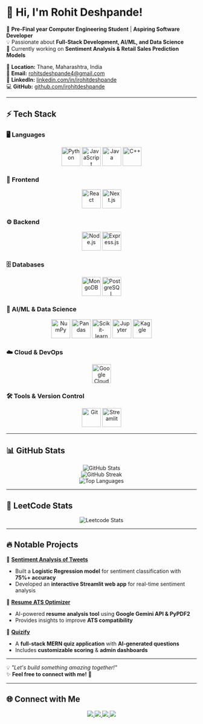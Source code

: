 # 👋 Hi, I'm Rohit Deshpande!

🚀 **Pre-Final year Computer Engineering Student** | **Aspiring Software Developer**  
💡 Passionate about **Full-Stack Development, AI/ML, and Data Science**  
🎯 Currently working on **Sentiment Analysis & Retail Sales Prediction Models**  

📍 **Location:** Thane, Maharashtra, India  
📧 **Email:** [rohitsdeshpande4@gmail.com](mailto:rohitsdeshpande4@gmail.com)  
🔗 **LinkedIn:** [linkedin.com/in/irohitdeshpande](https://www.linkedin.com/in/irohitdeshpande)  
💻 **GitHub:** [github.com/irohitdeshpande](https://github.com/irohitdeshpande)  

---

## ⚡ Tech Stack  

### 🖥️ Languages  
<p align="center">
  <img src="https://cdn.jsdelivr.net/gh/devicons/devicon/icons/python/python-original.svg" title="Python" width="50" height="50"/>
  <img src="https://cdn.jsdelivr.net/gh/devicons/devicon/icons/javascript/javascript-original.svg" title="JavaScript" width="50" height="50"/>
  <img src="https://cdn.jsdelivr.net/gh/devicons/devicon/icons/java/java-original.svg" title="Java" width="50" height="50"/>
  <img src="https://cdn.jsdelivr.net/gh/devicons/devicon/icons/cplusplus/cplusplus-original.svg" title="C++" width="50" height="50"/>
</p>

### 🎨 Frontend  
<p align="center">
  <img src="https://cdn.jsdelivr.net/gh/devicons/devicon/icons/react/react-original.svg" title="React" width="50" height="50"/>
  <img src="https://cdn.jsdelivr.net/gh/devicons/devicon/icons/nextjs/nextjs-original.svg" title="Next.js" width="50" height="50"/>
</p>

### ⚙️ Backend  
<p align="center">
  <img src="https://cdn.jsdelivr.net/gh/devicons/devicon/icons/nodejs/nodejs-original.svg" title="Node.js" width="50" height="50"/>
  <img src="https://cdn.jsdelivr.net/gh/devicons/devicon/icons/express/express-original.svg" title="Express.js" width="50" height="50"/>
</p>

### 🗄️ Databases  
<p align="center">
  <img src="https://cdn.jsdelivr.net/gh/devicons/devicon/icons/mongodb/mongodb-original.svg" title="MongoDB" width="50" height="50"/>
  <img src="https://cdn.jsdelivr.net/gh/devicons/devicon/icons/postgresql/postgresql-original.svg" title="PostgreSQL" width="50" height="50"/>
</p>

### 🤖 AI/ML & Data Science  
<p align="center">
  <img src="https://cdn.jsdelivr.net/gh/devicons/devicon/icons/numpy/numpy-original.svg" title="NumPy" width="50" height="50"/>
  <img src="https://cdn.jsdelivr.net/gh/devicons/devicon/icons/pandas/pandas-original.svg" title="Pandas" width="50" height="50"/>
  <img src="https://cdn.jsdelivr.net/gh/devicons/devicon/icons/scikitlearn/scikitlearn-original.svg" title="Scikit-learn" width="50" height="50"/>
  <img src="https://cdn.jsdelivr.net/gh/devicons/devicon/icons/jupyter/jupyter-original.svg" title="Jupyter" width="50" height="50"/>
  <img src="https://cdn.jsdelivr.net/gh/devicons/devicon/icons/kaggle/kaggle-original.svg" title="Kaggle" width="50" height="50"/>
</p>

### ☁️ Cloud & DevOps  
<p align="center">
  <img src="https://cdn.jsdelivr.net/gh/devicons/devicon/icons/googlecloud/googlecloud-original.svg" title="Google Cloud" width="50" height="50"/>
</p>

### 🛠️ Tools & Version Control  
<p align="center">
  <img src="https://cdn.jsdelivr.net/gh/devicons/devicon/icons/git/git-original.svg" title="Git" width="50" height="50"/>
  <img src="https://streamlit.io/images/brand/streamlit-mark-color.svg" title="Streamlit" width="50" height="50"/>
</p>

---

## 📊 GitHub Stats

<p align="center">
  <img src="https://github-readme-stats.vercel.app/api?username=irohitdeshpande&show_icons=true&theme=tokyonight" alt="GitHub Stats">
  <br>
  <img src="https://github-readme-streak-stats.herokuapp.com/?user=irohitdeshpande&theme=tokyonight" alt="GitHub Streak">
  <br>
  <img src="https://github-readme-stats.vercel.app/api/top-langs/?username=irohitdeshpande&layout=compact&theme=tokyonight" alt="Top Languages">
</p>

---

## 🚀 LeetCode Stats

<p align="center">
  <img src="https://leetcard.jacoblin.cool/irohitdeshpande?theme=dark&font=Monospace&ext=heatmap" alt="Leetcode Stats">
</p>

---

## 🔥 Notable Projects

🔹 **[Sentiment Analysis of Tweets](https://github.com/irohitdeshpande/sentiment-analysis-text)**
  - Built a **Logistic Regression model** for sentiment classification with **75%+ accuracy**  
  - Developed an **interactive Streamlit web app** for real-time sentiment analysis  

🔹 **[Resume ATS Optimizer](https://github.com/irohitdeshpande/Resume-ATS-Optimizer)**
  - AI-powered **resume analysis tool** using **Google Gemini API & PyPDF2**  
  - Provides insights to improve **ATS compatibility**  

🔹 **[Quizify](https://github.com/irohitdeshpande/quizappproject)**
  - A **full-stack MERN quiz application** with **AI-generated questions**  
  - Includes **customizable scoring** & **admin dashboards**  

---

💡 *"Let's build something amazing together!"*  
✨ **Feel free to connect with me!** 🚀

---

## 🌐 Connect with Me

<p align="center">
  <a href="https://www.linkedin.com/in/irohitdeshpande">
    <img src="https://img.shields.io/badge/-LinkedIn-0077B5?style=for-the-badge&logo=linkedin&logoColor=white">
  </a>
  <a href="https://github.com/irohitdeshpande">
    <img src="https://img.shields.io/badge/-GitHub-181717?style=for-the-badge&logo=github&logoColor=white">
  </a>
  <a href="https://leetcode.com/irohitdeshpande">
    <img src="https://img.shields.io/badge/-LeetCode-FFA116?style=for-the-badge&logo=leetcode&logoColor=white">
  </a>
  <a href="https://www.instagram.com/irohitdeshpande">
    <img src="https://img.shields.io/badge/-Instagram-E4405F?style=for-the-badge&logo=instagram&logoColor=white">
  </a>
</p>
